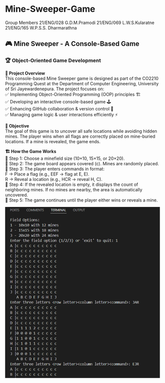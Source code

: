 # Mine-Sweeper-Game

Group Members
21/ENG/028 G.D.M.Pramodi
21/ENG/069 L.W.S.Kularatne
21/ENG/165 W.P.S.S. Dharmarathna

## 🎮 Mine Sweeper - A Console-Based Game

### 🏆 Object-Oriented Game Development

**📌 Project Overview**  
This console-based Mine Sweeper game is designed as part of the CO2210 Programming Quest at the Department of Computer Engineering, University of Sri Jayewardenepura. The project focuses on:  
✅ Implementing Object-Oriented Programming (OOP) principles 🏗️  
✅ Developing an interactive console-based game 🕹️  
✅ Enhancing GitHub collaboration & version control 🔄  
✅ Managing game logic & user interactions efficiently ⚡

**🎯 Objective**  
The goal of this game is to uncover all safe locations while avoiding hidden mines. The player wins when all flags are correctly placed on mine-buried locations. If a mine is revealed, the game ends.

**🏗️ How the Game Works**  
🔹 Step 1: Choose a minefield size (10×10, 15×15, or 20×20).  
🔹 Step 2: The game board appears covered (c). Mines are randomly placed.  
🔹 Step 3: The player enters commands in <Row Letter><Column Letter><Command> format:  
F → Place a flag (e.g., EEF → flag at E, E).  
R → Reveal a location (e.g., HCR → reveal H, C).  
🔹 Step 4: If the revealed location is empty, it displays the count of neighboring mines. If no mines are nearby, the area is automatically uncovered.  
🔹 Step 5: The game continues until the player either wins or reveals a mine.

![Alt](MinesweeperConsole.png)
